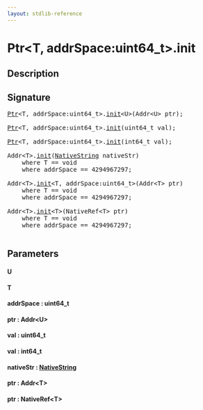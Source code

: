 ```yaml
---
layout: stdlib-reference
---
```


# Ptr\<T, addrSpace:uint64\_t\>\.init

## Description





## Signature 

<pre>
<a href="/stdlib-reference/types/Ptr/index" class="code_type">Ptr</a>&lt;T, addrSpace:uint64_t&gt;.<a href="/stdlib-reference/types/Ptr/init">init</a>&lt;U&gt;(Addr&lt;U&gt; <span class='code_param'>ptr</span>);

<a href="/stdlib-reference/types/Ptr/index" class="code_type">Ptr</a>&lt;T, addrSpace:uint64_t&gt;.<a href="/stdlib-reference/types/Ptr/init">init</a>(uint64_t <span class='code_param'>val</span>);

<a href="/stdlib-reference/types/Ptr/index" class="code_type">Ptr</a>&lt;T, addrSpace:uint64_t&gt;.<a href="/stdlib-reference/types/Ptr/init">init</a>(int64_t <span class='code_param'>val</span>);

Addr&lt;T&gt;.<a href="/stdlib-reference/types/Ptr/init">init</a>(<a href="/stdlib-reference/types/NativeString/index" class="code_type">NativeString</a> <span class='code_param'>nativeStr</span>)
    <span class='code_keyword'>where</span> T == <span class="code_keyword">void</span>
    <span class='code_keyword'>where</span> addrSpace == 4294967297;

Addr&lt;T&gt;.<a href="/stdlib-reference/types/Ptr/init">init</a>&lt;T, addrSpace:uint64_t&gt;(Addr&lt;T&gt; <span class='code_param'>ptr</span>)
    <span class='code_keyword'>where</span> T == <span class="code_keyword">void</span>
    <span class='code_keyword'>where</span> addrSpace == 4294967297;

Addr&lt;T&gt;.<a href="/stdlib-reference/types/Ptr/init">init</a>&lt;T&gt;(NativeRef&lt;T&gt; <span class='code_param'>ptr</span>)
    <span class='code_keyword'>where</span> T == <span class="code_keyword">void</span>
    <span class='code_keyword'>where</span> addrSpace == 4294967297;

</pre>

## Parameters

#### U
#### T
#### addrSpace  : uint64\_t
#### ptr  : Addr\<U\>
#### val  : uint64\_t
#### val  : int64\_t
#### nativeStr  : [NativeString](/stdlib-reference/types/NativeString/index)
#### ptr  : Addr\<T\>
#### ptr  : NativeRef\<T\>

